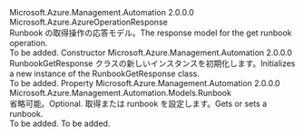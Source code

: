 <Type Name="RunbookGetResponse" FullName="Microsoft.Azure.Management.Automation.Models.RunbookGetResponse">
  <TypeSignature Language="C#" Value="public class RunbookGetResponse : Microsoft.Azure.AzureOperationResponse" />
  <TypeSignature Language="ILAsm" Value=".class public auto ansi beforefieldinit RunbookGetResponse extends Microsoft.Azure.AzureOperationResponse" />
  <TypeSignature Language="DocId" Value="T:Microsoft.Azure.Management.Automation.Models.RunbookGetResponse" />
  <TypeSignature Language="VB.NET" Value="Public Class RunbookGetResponse&#xA;Inherits AzureOperationResponse" />
  <TypeSignature Language="F#" Value="type RunbookGetResponse = class&#xA;    inherit AzureOperationResponse" />
  <AssemblyInfo>
    <AssemblyName>Microsoft.Azure.Management.Automation</AssemblyName>
    <AssemblyVersion>2.0.0.0</AssemblyVersion>
  </AssemblyInfo>
  <Base>
    <BaseTypeName>Microsoft.Azure.AzureOperationResponse</BaseTypeName>
  </Base>
  <Interfaces />
  <Docs>
    <summary>
            <span data-ttu-id="65e23-101">Runbook の取得操作の応答モデル。</span><span class="sxs-lookup"><span data-stu-id="65e23-101">The response model for the get runbook operation.</span></span>
            </summary>
    <remarks>To be added.</remarks>
  </Docs>
  <Members>
    <Member MemberName=".ctor">
      <MemberSignature Language="C#" Value="public RunbookGetResponse ();" />
      <MemberSignature Language="ILAsm" Value=".method public hidebysig specialname rtspecialname instance void .ctor() cil managed" />
      <MemberSignature Language="DocId" Value="M:Microsoft.Azure.Management.Automation.Models.RunbookGetResponse.#ctor" />
      <MemberSignature Language="VB.NET" Value="Public Sub New ()" />
      <MemberType>Constructor</MemberType>
      <AssemblyInfo>
        <AssemblyName>Microsoft.Azure.Management.Automation</AssemblyName>
        <AssemblyVersion>2.0.0.0</AssemblyVersion>
      </AssemblyInfo>
      <Parameters />
      <Docs>
        <summary>
            <span data-ttu-id="65e23-102">RunbookGetResponse クラスの新しいインスタンスを初期化します。</span><span class="sxs-lookup"><span data-stu-id="65e23-102">Initializes a new instance of the RunbookGetResponse class.</span></span>
            </summary>
        <remarks>To be added.</remarks>
      </Docs>
    </Member>
    <Member MemberName="Runbook">
      <MemberSignature Language="C#" Value="public Microsoft.Azure.Management.Automation.Models.Runbook Runbook { get; set; }" />
      <MemberSignature Language="ILAsm" Value=".property instance class Microsoft.Azure.Management.Automation.Models.Runbook Runbook" />
      <MemberSignature Language="DocId" Value="P:Microsoft.Azure.Management.Automation.Models.RunbookGetResponse.Runbook" />
      <MemberSignature Language="VB.NET" Value="Public Property Runbook As Runbook" />
      <MemberSignature Language="F#" Value="member this.Runbook : Microsoft.Azure.Management.Automation.Models.Runbook with get, set" Usage="Microsoft.Azure.Management.Automation.Models.RunbookGetResponse.Runbook" />
      <MemberType>Property</MemberType>
      <AssemblyInfo>
        <AssemblyName>Microsoft.Azure.Management.Automation</AssemblyName>
        <AssemblyVersion>2.0.0.0</AssemblyVersion>
      </AssemblyInfo>
      <ReturnValue>
        <ReturnType>Microsoft.Azure.Management.Automation.Models.Runbook</ReturnType>
      </ReturnValue>
      <Docs>
        <summary>
            <span data-ttu-id="65e23-103">省略可能。</span><span class="sxs-lookup"><span data-stu-id="65e23-103">Optional.</span></span> <span data-ttu-id="65e23-104">取得または runbook を設定します。</span><span class="sxs-lookup"><span data-stu-id="65e23-104">Gets or sets a runbook.</span></span>
            </summary>
        <value>To be added.</value>
        <remarks>To be added.</remarks>
      </Docs>
    </Member>
  </Members>
</Type>